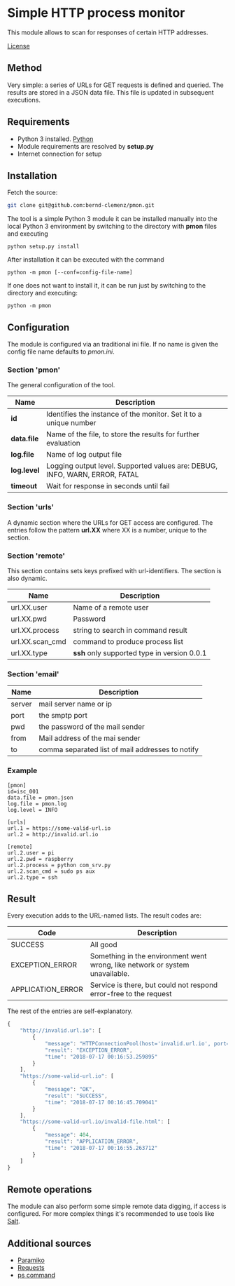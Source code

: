 # Simple HTTP process monitor
This module allows to scan for responses of certain HTTP
addresses.

[License](./LICENSE)

## Method
Very simple: a series of URLs for GET requests is defined and
queried. The results are stored in a JSON data file. This file
is updated in subsequent executions.

## Requirements
- Python 3 installed. [Python](http://www.python.org)
- Module requirements are resolved by **setup.py**
- Internet connection for setup

## Installation
Fetch the source:

```bash
git clone git@github.com:bernd-clemenz/pmon.git
```

The tool is a simple Python 3 module it can be installed
manually into the local Python 3 environment by switching to
the directory with **pmon** files and executing

    python setup.py install
    
After installation it can be executed with the command

    python -m pmon [--conf=config-file-name]
    
If one does not want to install it, it can be run just by
switching to the directory and executing:

    python -m pmon
   
## Configuration
The module is configured via an traditional ini file. If no name
is given the config file name defaults to _pmon.ini_.

### Section 'pmon'
The general configuration of the tool.

| Name | Description |
|------|-------------|
| **id** | Identifies the instance of the monitor. Set it to a unique number |
| **data.file** | Name of the file, to store the results for further evaluation |
| **log.file** | Name of log output file |
| **log.level** |  Logging output level. Supported values are: DEBUG, INFO, WARN, ERROR, FATAL  |
| **timeout** | Wait for response in seconds until fail | 

### Section 'urls'
A dynamic section where the URLs for GET access are configured.
The entries follow the pattern **url.XX** where XX is a
number, unique to the section.

### Section 'remote'
This section contains sets keys prefixed with url-identifiers. The section
is also dynamic.

| Name | Description |
|------|-------------|
| url.XX.user | Name of a remote user |
| url.XX.pwd | Password |
| url.XX.process | string to search in command result |
| url.XX.scan_cmd | command to produce process list |
| url.XX.type | **ssh** only supported type in version 0.0.1 |

### Section 'email'
| Name | Description |
|------|-------------|
| server | mail server name or ip |
| port | the smptp port |
| pwd | the password of the mail sender |
| from | Mail address of the mai sender |
| to | comma separated list of mail addresses to notify |

### Example
    [pmon]
    id=isc_001
    data.file = pmon.json
    log.file = pmon.log
    log.level = INFO

    [urls]
    url.1 = https://some-valid-url.io
    url.2 = http://invalid.url.io
    
    [remote]
    url.2.user = pi
    url.2.pwd = raspberry
    url.2.process = python com_srv.py
    url.2.scan_cmd = sudo ps aux
    url.2.type = ssh
    
## Result
Every execution adds to the URL-named lists. The result codes are:

| Code | Description |
|------|-------------|
| SUCCESS | All good |
| EXCEPTION_ERROR | Something in the environment went wrong, like network or system unavailable. |
| APPLICATION_ERROR | Service is there, but could not respond error-free to the request |

The rest of the entries are self-explanatory.

```javascript
{
    "http://invalid.url.io": [
        {
            "message": "HTTPConnectionPool(host='invalid.url.io', port=80):",
            "result": "EXCEPTION_ERROR",
            "time": "2018-07-17 00:16:53.259895"
        }
    ],
    "https://some-valid-url.io": [
        {
            "message": "OK",
            "result": "SUCCESS",
            "time": "2018-07-17 00:16:45.709041"
        }
    ],
    "https://some-valid-url.io/invalid-file.html": [
        {
            "message": 404,
            "result": "APPLICATION_ERROR",
            "time": "2018-07-17 00:16:55.263712"
        }
    ]
}
```

## Remote operations
The module can also perform some simple remote data digging, if access is configured.
For more complex things it's recommended to use tools like [Salt](http://www.saltstack.com).

## Additional sources
* [Paramiko](http://www.paramiko.org/)
* [Requests](http://docs.python-requests.org/en/master/)
* [ps command](https://kb.iu.edu/d/afnv)